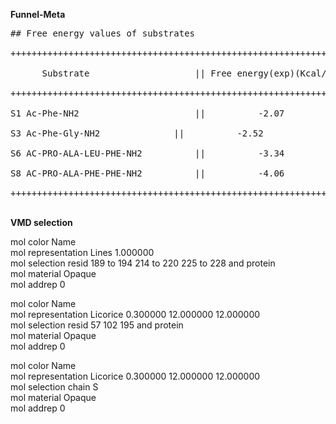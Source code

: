  **Funnel-Meta** <br/>
<pre>
## Free energy values of substrates <br/>
++++++++++++++++++++++++++++++++++++++++++++++++++++++++++++++++++++++++++++++++++++++++++++++++++++++++++++++<br/>
      Substrate	                   || Free energy(exp)(Kcal/mol)    ||	Free energy(cal)(Kcal/mol)<br/>
++++++++++++++++++++++++++++++++++++++++++++++++++++++++++++++++++++++++++++++++++++++++++++++++++++++++++++++<br/>
S1 Ac-Phe-NH2	                   ||          -2.07	            ||           -2.67<br/>
S3 Ac-Phe-Gly-NH2	           ||          -2.52	            ||           -3.54<br/>
S6 AC-PRO-ALA-LEU-PHE-NH2          ||          -3.34	            ||           -3.94<br/>
S8 AC-PRO-ALA-PHE-PHE-NH2          ||          -4.06                ||         	 -4.66<br/>
++++++++++++++++++++++++++++++++++++++++++++++++++++++++++++++++++++++++++++++++++++++++++++++++++++++++++++++<br/>
</pre>
__VMD selection__<br/>

mol color Name<br/>
mol representation Lines 1.000000<br/>
mol selection resid 189 to 194 214 to 220 225 to 228 and protein<br/>
mol material Opaque<br/>
mol addrep 0<br/>

mol color Name<br/>
mol representation Licorice 0.300000 12.000000 12.000000<br/>
mol selection resid 57 102 195 and protein<br/>
mol material Opaque<br/>
mol addrep 0<br/>

mol color Name<br/>
mol representation Licorice 0.300000 12.000000 12.000000<br/>
mol selection chain S<br/>
mol material Opaque<br/>
mol addrep 0<br/>
